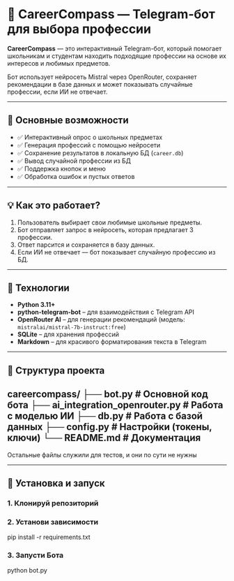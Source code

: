 # 🚀 CareerCompass — Telegram-бот для выбора профессии

**CareerCompass** — это интерактивный Telegram-бот, который помогает школьникам и студентам находить подходящие профессии на основе их интересов и любимых предметов.

Бот использует нейросеть Mistral через OpenRouter, сохраняет рекомендации в базе данных и может показывать случайные профессии, если ИИ не отвечает.

---

## 📌 Основные возможности

- ✅ Интерактивный опрос о школьных предметах  
- ✅ Генерация профессий с помощью нейросети  
- ✅ Сохранение результатов в локальную БД (`career.db`)  
- ✅ Вывод случайной профессии из БД  
- ✅ Поддержка кнопок и меню  
- ✅ Обработка ошибок и пустых ответов  

---

## 💡 Как это работает?

1. Пользователь выбирает свои любимые школьные предметы.
2. Бот отправляет запрос в нейросеть, которая предлагает 3 профессии.
3. Ответ парсится и сохраняется в базу данных.
4. Если ИИ не отвечает — бот показывает случайную профессию из БД.

---

## 🧠 Технологии

- **Python 3.11+**
- **python-telegram-bot** – для взаимодействия с Telegram API
- **OpenRouter AI** – для генерации рекомендаций (модель: `mistralai/mistral-7b-instruct:free`)
- **SQLite** – для хранения профессий
- **Markdown** – для красивого форматирования текста в Telegram

---

## 📁 Структура проекта
careercompass/
├── bot.py # Основной код бота
├── ai_integration_openrouter.py # Работа с моделью ИИ
├── db.py # Работа с базой данных
├── config.py # Настройки (токены, ключи)
└── README.md # Документация
---

Остальные файлы служили для тестов, и они по сути не нужны

---

## 🔧 Установка и запуск

### 1. Клонируй репозиторий
### 2. Установи зависимости
pip install -r requirements.txt
### 3. Запусти Бота
python bot.py


